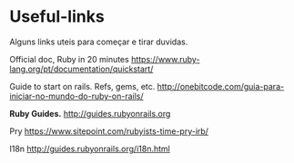# Useful-links
Alguns links uteis para começar e tirar duvidas.

Official doc, Ruby in 20 minutes
https://www.ruby-lang.org/pt/documentation/quickstart/

Guide to start on rails. Refs, gems, etc.
http://onebitcode.com/guia-para-iniciar-no-mundo-do-ruby-on-rails/

**Ruby Guides.**
http://guides.rubyonrails.org

Pry
https://www.sitepoint.com/rubyists-time-pry-irb/

I18n
http://guides.rubyonrails.org/i18n.html
